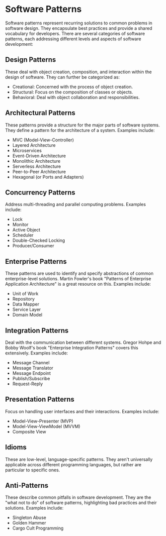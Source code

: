 # Software Patterns
Software patterns represent recurring solutions to common problems in software design. They encapsulate best practices and provide a shared vocabulary for developers. There are several categories of software patterns, each addressing different levels and aspects of software development:


## Design Patterns
These deal with object creation, composition, and interaction within the design of software. They can further be categorized as:

- Creational: Concerned with the process of object creation.
- Structural: Focus on the composition of classes or objects.
- Behavioral: Deal with object collaboration and responsibilities.


## Architectural Patterns
These patterns provide a structure for the major parts of software systems. They define a pattern for the architecture of a system. Examples include:

- MVC (Model-View-Controller)
- Layered Architecture
- Microservices
- Event-Driven Architecture
- Monolithic Architecture
- Serverless Architecture
- Peer-to-Peer Architecture
- Hexagonal (or Ports and Adapters)


## Concurrency Patterns
Address multi-threading and parallel computing problems. Examples include:

- Lock
- Monitor
- Active Object
- Scheduler
- Double-Checked Locking
- Producer/Consumer


## Enterprise Patterns
These patterns are used to identify and specify abstractions of common enterprise-level solutions. Martin Fowler's book "Patterns of Enterprise Application Architecture" is a great resource on this. Examples include:

- Unit of Work
- Repository
- Data Mapper
- Service Layer
- Domain Model


## Integration Patterns
Deal with the communication between different systems. Gregor Hohpe and Bobby Woolf's book "Enterprise Integration Patterns" covers this extensively. Examples include:

- Message Channel
- Message Translator
- Message Endpoint
- Publish/Subscribe
- Request-Reply


## Presentation Patterns
Focus on handling user interfaces and their interactions. Examples include:

- Model-View-Presenter (MVP)
- Model-View-ViewModel (MVVM)
- Composite View


## Idioms
These are low-level, language-specific patterns. They aren't universally applicable across different programming languages, but rather are particular to specific ones.


## Anti-Patterns
These describe common pitfalls in software development. They are the "what not to do" of software patterns, highlighting bad practices and their solutions. Examples include:

- Singleton Abuse
- Golden Hammer
- Cargo Cult Programming